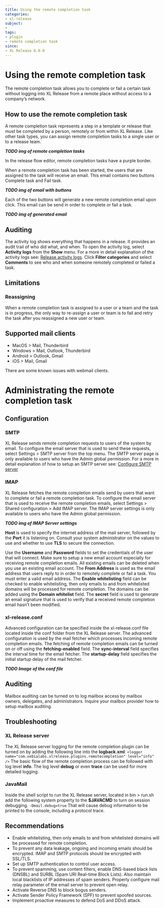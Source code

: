 ```yaml
---
title: Using the remote completion task
categories:
- xl-release
subject:
-
tags:
- plugin
- remote completion task
since:
- XL Release 8.0.0
---
```


# Using the remote completion task
The remote completion task allows you to complete or fail a certain task without logging into XL Release from a remote place without access to a company’s network.

## How to use the remote completion task
A remote completion task represents a step in a template or release that must be completed by a person, remotely or from within XL Release.
Like other task types, you can assign remote completion tasks to a single user or to a release team.

**_TODO img of remote completion tasks_**

In the release flow editor, remote completion tasks have a purple border.

When a remote completion task has been started, the users that are assigned to the task will receive an email. This email contains two buttons Complete task and Fail task.

**_TODO img of email with buttons_**

Each of the two buttons will generate a new remote completion email upon click. This email can be send in order to complete or fail a task.

**_TODO img of generated email_**

## Auditing
The activity log shows everything that happens in a release. It provides an audit trail of who did what, and when. To open the activity log, select **Activity logs** from the **Show** menu. For a more in detail explanation of the activity logs see: [Release activity logs](https://docs.xebialabs.com/xl-release/concept/release-activity-logs.html).
Click **Filter categories** and select **Comments** to see who and when someone remotely completed or failed a task.

## Limitations

### Reassigning
When a remote completion task is assigned to a user or a team and the task is in progress, the only way to re-assign a user or team is to fail and retry the task after you reassigned a new user or team.

## Supported mail clients
- MacOS > Mail, Thunderbird
- Windows > Mail, Outlook, Thunderbird
- Android > Outlook, Gmail
- iOS > Mail, Gmail

There are some known issues with webmail clients. 

# Administrating the remote completion task

## Configuration

### SMTP
XL Release sends remote completion requests to users of the system by email. To configure the email server that is used to send these requests, select Settings > SMTP server from the top menu. 
The SMTP server page is only available to users who have the Admin global permission. For a more in detail explanation of how to setup an SMTP server see: [Configure SMTP server](https://docs.xebialabs.com/xl-release/how-to/configure-smtp-server.html)

### IMAP
XL Release fetches the remote completion emails send by users that want to complete or fail a remote completion task. To configure the email server that is used to receive the remote completion emails, 
select Settings > Shared configuration > Add IMAP server. The IMAP server settings is only available to users who have the Admin global permission.

**_TODO img of IMAP Server settings_**

**Host** is used to specify the internet address of the mail server, followed by the **Port** it is listening on. Consult your system administrator on the values to use and whether to use **TLS** to secure the connection.

Use the **Username** and **Password** fields to set the credentials of the user that will connect. Make sure to setup a new email account especially for receiving remote completion emails. All existing emails can be deleted when you use an existing email account. The **From Address** is used as the email address that users reply to in order to remotely complete or fail a task. 
You must enter a valid email address. The **Enable whitelisting** field can be checked to enable whitelisting, then only emails to and from whitelisted domains will be processed for remote completion. 
The domains can be added using the **Domain whitelist** field. The **secret** field is used to generate an email signature that is used to verify that a received remote completion email hasn’t been modified.

### xl-release.conf
Advanced configuration can be specified inside the xl-release.conf file located inside the conf folder from the XL Release server. The advanced configuration is used by the mail fetcher which processes incoming remote completion emails. 
The fetching of remote completion emails can be turned on or off using the **fetching-enabled** field. The **sync-interval** field specifies the interval time for the email fetcher. The **startup-delay** field specifies the initial startup delay of the mail fetcher. 

**_TODO Image of the conf file_**

## Auditing

Mailbox auditing can be turned on to log mailbox access by mailbox owners, delegates, and administrators. Inquire your mailbox provider how to setup mailbox auditing.

## Troubleshooting

### XL Release server

The XL Release server logging for the remote completion plugin can be turned on by adding the following line into the **logback.xml**: 
`<logger name="com.xebialabs.xlrelease.plugins.remotecompletion" level="info" />`
The basic flow of the remote completion process can be followed with log level **info**. The log level **debug** or even **trace** can be used for more detailed logging. 

### JavaMail
Inside the shell script to run the XL Release server, located in bin > run.sh add the following system property to the **$JAVACMD** to turn on session debugging. `-Dmail.debug=true`
That will cause debug information to be printed to the console, including a protocol trace.

## Recommendations
- Enable whitelisting, then only emails to and from whitelisted domains will be processed for remote completion.
- To prevent any data leakage, ongoing and incoming emails should be encrypted. IMAP and SMTP protocols should be encrypted with SSL/TLS.
- Set up SMTP authentication to control user access.
- To prevent spamming, use content filters, enable DNS-based black lists (DNSBL) and SURBL (Spam URI Real-time Block Lists). Also maintain local blacklists of IP addresses of spam senders. Properly configure mail relay parameter of the email server to prevent open relay.
- Activate Reverse DNS to block bogus senders.
- Activate Sender Policy Framework (SPF) to prevent spoofed sources.
- Implement proactive measures to defend DoS and DDoS attack.







